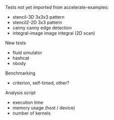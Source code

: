 
Tests not yet imported from accelerate-examples:
 - stencil-3D            3x3x3 pattern
 - stencil2-2D           3x3 pattern
 - canny                 canny edge detection
 - integral-image        image integral (2D scan)

New tests
 - fluid simulator
 - hashcat
 - nbody

Benchmarking
 - criterion, self-timed, other?

Analysis script
 - execution time
 - memory usage (host / device)
 - number of kernels


